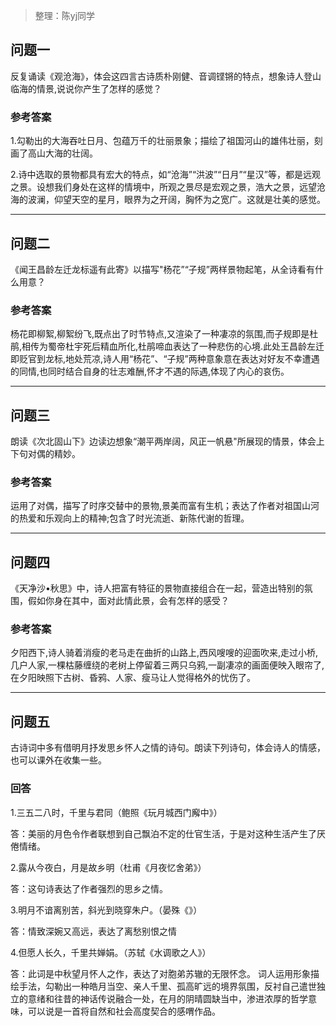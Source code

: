 > 整理：陈yj同学

## 问题一


反复诵读《观沧海》，体会这四言古诗质朴刚健、音调铿锵的特点，想象诗人登山临海的情景,说说你产生了怎样的感觉？

### 参考答案

1.勾勒出的大海吞吐日月、包蕴万千的壮丽景象；描绘了祖国河山的雄伟壮丽，刻画了高山大海的壮阔。

2.诗中选取的景物都具有宏大的特点，如“沧海”“洪波”“日月”“星汉”等，都是远观之景。设想我们身处在这样的情境中，所观之景尽是宏观之景，浩大之景，远望沧海的波澜，仰望天空的星月，眼界为之开阔，胸怀为之宽广。这就是壮美的感觉。

------



## 问题二

《闻王昌龄左迁龙标遥有此寄》以描写"杨花”“子规”两样景物起笔，从全诗看有什么用意？

### 参考答案

杨花即柳絮,柳絮纷飞,既点出了时节特点,又渲染了一种凄凉的氛围,而子规即是杜鹃,相传为蜀帝杜宇死后精血所化,杜鹃啼血表达了一种悲伤的心境.此处王昌龄左迁即贬官到龙标,地处荒凉,诗人用“杨花”、“子规”两种意象意在表达对好友不幸遭遇的同情,也同时结合自身的壮志难酬,怀才不遇的际遇,体现了内心的哀伤。

 

------



## 问题三

朗读《次北固山下》边读边想象“潮平两岸阔，风正一帆悬"所展现的情景，体会上下句对偶的精妙。

### 参考答案

运用了对偶，描写了时序交替中的景物,景美而富有生机；表达了作者对祖国山河的热爱和乐观向上的精神;包含了时光流逝、新陈代谢的哲理。

 

------



## 问题四

《天净沙•秋思》中，诗人把富有特征的景物直接组合在一起，营造出特别的氛围，假如你身在其中，面对此情此景，会有怎样的感受？

### 参考答案

夕阳西下,诗人骑着消瘦的老马走在曲折的山路上,西风嗖嗖的迎面吹来,走过小桥,几户人家,一棵枯藤缠绕的老树上停留着三两只乌鸦,一副凄凉的画面便映入眼帘了,在夕阳映照下古树、昏鸦、人家、瘦马让人觉得格外的忧伤了。



------



## 问题五

古诗词中多有借明月抒发思乡怀人之情的诗句。朗读下列诗句，体会诗人的情感，也可以课外在收集一些。

### 回答

1.三五二八时，千里与君同（鲍照《玩月城西门廨中》）

答：美丽的月色令作者联想到自己飘泊不定的仕官生活，于是对这种生活产生了厌倦情绪。

2.露从今夜白，月是故乡明（杜甫《月夜忆舍弟》）

答：这句诗表达了作者强烈的思乡之情。 

3.明月不谙离别苦，斜光到晓穿朱户。（晏殊《》）

答：情致深婉又高远，表达了离愁别恨之情

4.但愿人长久，千里共婵娟。（苏轼《水调歌之人》）

答：此词是中秋望月怀人之作，表达了对胞弟苏辙的无限怀念。 词人运用形象描绘手法，勾勒出一种皓月当空、亲人千里、孤高旷远的境界氛围，反衬自己遣世独立的意绪和往昔的神话传说融合一处，在月的阴晴圆缺当中，渗进浓厚的哲学意味，可以说是一首将自然和社会高度契合的感喟作品。